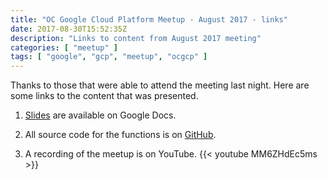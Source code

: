 ```yaml
---
title: "OC Google Cloud Platform Meetup - August 2017 - links"
date: 2017-08-30T15:52:35Z
description: "Links to content from August 2017 meeting"
categories: [ "meetup" ]
tags: [ "google", "gcp", "meetup", "ocgcp" ]
---
```


Thanks to those that were able to attend the meeting last night. Here
are some links to the content that was presented.
<!--more-->

1. [Slides](https://docs.google.com/presentation/d/1EvC0upRg9W0VcJp6St_UKGAx4QZJoq4F6i32orOsstM/edit?usp=sharing)
are available on Google Docs.

2. All source code for the functions is on
[GitHub](https://github.com/NeudesicGCP/mithridates).

3. A recording of the meetup is on YouTube.
{{< youtube MM6ZHdEc5ms >}}
